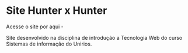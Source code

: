 # Site Hunter x Hunter

Acesse o site por aqui -

Site desenvolvido na disciplina de introdução a Tecnologia Web do curso Sistemas de informação do Unirios.

